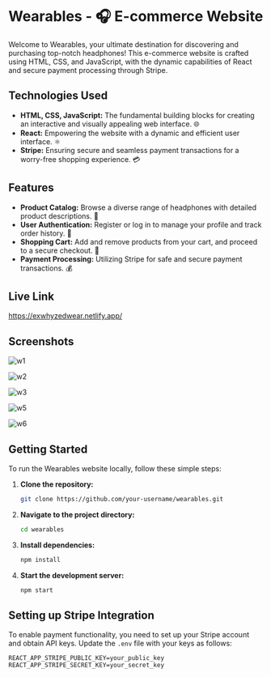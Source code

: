 # Wearables - 🎧 E-commerce Website

Welcome to Wearables, your ultimate destination for discovering and purchasing top-notch headphones! This e-commerce website is crafted using HTML, CSS, and JavaScript, with the dynamic capabilities of React and secure payment processing through Stripe.

## Technologies Used

- **HTML, CSS, JavaScript:** The fundamental building blocks for creating an interactive and visually appealing web interface. 🌐
- **React:** Empowering the website with a dynamic and efficient user interface. ⚛️
- **Stripe:** Ensuring secure and seamless payment transactions for a worry-free shopping experience. 💳

## Features

- **Product Catalog:** Browse a diverse range of headphones with detailed product descriptions. 🎵
- **User Authentication:** Register or log in to manage your profile and track order history. 🔐
- **Shopping Cart:** Add and remove products from your cart, and proceed to a secure checkout. 🛒
- **Payment Processing:** Utilizing Stripe for safe and secure payment transactions. 💰

## Live Link
https://exwhyzedwear.netlify.app/

## Screenshots


![w1](https://github.com/Kamu08/Wearables/assets/87929852/df2ff86b-7a65-4924-a79e-97d6af7efe86)


![w2](https://github.com/Kamu08/Wearables/assets/87929852/3bda7bd6-419b-496a-b6a7-9c1a9176bdea)


![w3](https://github.com/Kamu08/Wearables/assets/87929852/2567482d-15b0-4d6c-affd-c645bf7a7588)


![w5](https://github.com/Kamu08/Wearables/assets/87929852/fae8fe22-1d32-4daa-af89-946492938b2f)


![w6](https://github.com/Kamu08/Wearables/assets/87929852/e57dfe94-599e-4cfd-8153-640512ab20d7)

## Getting Started

To run the Wearables website locally, follow these simple steps:

1. **Clone the repository:**
    ```bash
    git clone https://github.com/your-username/wearables.git
    ```

2. **Navigate to the project directory:**
    ```bash
    cd wearables
    ```

3. **Install dependencies:**
    ```bash
    npm install
    ```

4. **Start the development server:**
    ```bash
    npm start
    ```

    
## Setting up Stripe Integration

To enable payment functionality, you need to set up your Stripe account and obtain API keys. Update the `.env` file with your keys as follows:

```env
REACT_APP_STRIPE_PUBLIC_KEY=your_public_key
REACT_APP_STRIPE_SECRET_KEY=your_secret_key
